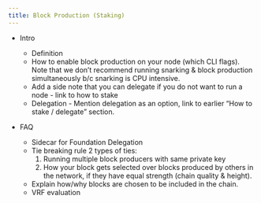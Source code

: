 ```yaml
---
title: Block Production (Staking)
---
```


* Intro
    - Definition
    - How to enable block production on your node (which CLI flags). Note that we don’t recommend running snarking & block production simultaneously b/c snarking is CPU intensive.
    - Add a side note that you can delegate if you do not want to run a node - link to how to stake
    - Delegation - Mention delegation as an option, link to earlier “How to stake / delegate” section.

* FAQ
    - Sidecar for Foundation Delegation
    - Tie breaking rule 2 types of ties:
        1. Running multiple block producers with same private key
        2. How your block gets selected over blocks produced by others in the network, if they have equal strength (chain quality & height).
    - Explain how/why blocks are chosen to be included in the chain.
    - VRF evaluation 